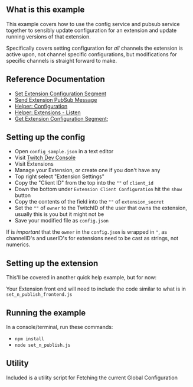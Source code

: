## What is this example

This example covers how to use the config service and pubsub service together to sensibly update configuration for an extension and update running versions of that extension.

Specifically covers setting configuration for _all_ channels the extension is active upon, not channel specific configurations, but modifications for specific channels is straight forward to make.

## Reference Documentation

- [Set Extension Configuration Segment](https://dev.twitch.tv/docs/api/reference#set-extension-configuration-segment)
- [Send Extension PubSub Message](https://dev.twitch.tv/docs/api/reference#send-extension-pubsub-message)
- [Helper: Configuration](https://dev.twitch.tv/docs/extensions/reference#helper-configuration)
- [Helper: Extensions - Listen](https://dev.twitch.tv/docs/extensions/reference#helper-extensions)
- [Get Extension Configuration Segment](https://dev.twitch.tv/docs/api/reference#get-extension-configuration-segment);

## Setting up the config

- Open `config_sample.json` in a text editor
- Visit [Twitch Dev Console](https://dev.twitch.tv/console/)
- Visit Extensions
- Manage your Extension, or create one if you don't have any
- Top right select "Extension Settings"
- Copy the "Client ID" from the top into the `""` of `client_id`
- Down the bottom under `Extension Client Configuration` hit the `show` button
- Copy the contents of the field into the `""` of `extension_secret`
- Set the `""` of `owner` to the TwitchID of the user that owns the extension, usually this is you but it might not be
- Save your modified file as `config.json`

If is *important* that the `owner` in the `config.json` is wrapped in `"`, as channelID's and userID's for extensions need to be cast as strings, not numerics.

## Setting up the extension

This'll be covered in another quick help example, but for now:

Your Extension front end will need to include the code similar to what is in `set_n_publish_frontend.js`

## Running the example

In a console/terminal, run these commands:

- `npm install`
- `node set_n_publish.js`

## Utility

Included is a utility script for Fetching the current Global Configuration
